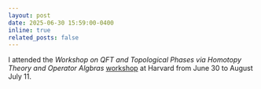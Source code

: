 ```yaml
---
layout: post
date: 2025-06-30 15:59:00-0400
inline: true
related_posts: false
---
```


I attended the *Workshop on QFT and Topological Phases via Homotopy Theory and Operator Algbras* [workshop](https://www.math.harvard.edu/event/quantum-field-theory-and-topological-phases-via-homotopy-theory-and-operator-algebras/) at Harvard from June 30 to August July 11.